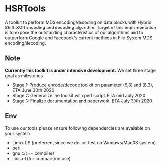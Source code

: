 # HSRTools
A toolkit to perform MDS encoding/decoding on data blocks with Hybrid Shift-XOR encoding and decoding algorithm. Target of this implementation is to expose the outstanding characteristics of our algorithms and to outperform Google and Facebook's current methods in File System MDS encoding/decoding.

## Note

**Currently this toolkit is under intensive development.** We set three stage goal as milestones

- Stage 1: Produce encode/decode toolkit on parameter (6,3) and (8,3), ETA June 30th 2020
- Stage 2: Generalize the toolkit with perl script. ETA mid July 2020
- Stage 3: Finalize documentation and paperwork. ETA July 30th 2020

## Env

To use our tools please ensure following dependencies are available on your system

- Linux OS (preferred, since we do not test on Windows/MacOS system)
- perl
- gnu c/c++ compilers
- libisa-l (for comparision use)
